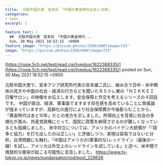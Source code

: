 ```yaml
---
title:  元駐中国大使　宮本氏　「中国の黄金時代はあと10年」  
categories:
- news
excerpt: |
  
feature_text: |
  ##  元駐中国大使　宮本氏　「中国の黄金時代...
  Sun, 30 May 2021 18:52:15  +0900
feature_image: "https://picsum.photos/2560/600?image=733"
image: "https://picsum.photos/2560/600?image=733"
---
```


[https://rosie.5ch.net/test/read.cgi/liveplus/1622368335/](https://rosie.5ch.net/test/read.cgi/liveplus/1622368335/)
posted on Sun, 30 May 2021 18:52:15  +0900

<!--more-->

元駐中国大使で、宮本アジア研究所代表の宮本雄二氏に、絡み合う日中・米中関係の見方や中国の社会・経済の行方などを聞いたＢＳテレ東の「ＮＩＫＫＥＩ 日曜サロン」の映像をお伝えします。安全保障と外交を考えるシリーズの４回目です。 中国が政治、経済、軍事面でますます存在感を高めていることに脅威論が強まっていますが、高齢化の進行により社会保障費が今後膨らむことから、「黄金時代はあと10年」だとの見方を示しました。所得向上を背景に社会の多様化が進み、共産党政権にとって、国民に政策を納得させるのが難しくなっているとも指摘しました。 米中対立については、アメリカのバイデン大統領が「『競争と協力』を打ち出したのは正しい」と評価しつつ、実現は容易ではないと分析。台湾問題にも触れ、「中国はアメリカの(軍事的な)レッドライン（最後の一線）を試し、アメリカは外交上のレッドラインを試している」と述べ、米中間で偶発的な衝突が起こる可能性に言及しました。 https://www.tv-tokyo.co.jp/news/sundaysalon/vod/post_228626
